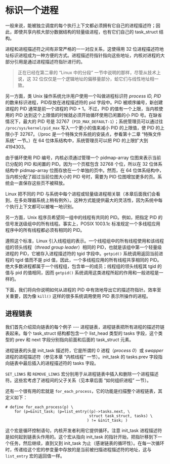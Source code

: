 # 标识一个进程

一般来说，能被独立调度的每个执行上下文都必须拥有它自己的进程描述符；因此，即使共享内核大部分数据结构的轻量级进程，也有它们自己的 task_struct 结构。

进程和进程描述符之间有非常严格的一一对应关系，这使得用 32 位进程描述符地址标识进程成为一种方便的方式。进程描述符指针指向这些地址，内核对进程的大部分引用是通过进程描述符指针进行的。

> 正在已经在第二章的 “Linux 中的分段” 一节中说明的那样，尽管从技术上说，这 32 位仅仅是一个逻辑地址的偏移量部分，蛤它们与线性地址相一致。

另一方面，类 Unix 操作系统允许用户使用一个叫做进程标识符 *process ID, PID* 的数来标识进程，PID存放在进程描述符的 pid 字段中。PID 被顺序编号，新创建进程的 PID 通常是前一个进程的 PID + 1。不过，PID 的值有一个上限，当内核使用的 PID 达到这个上限值的时候就必须开始循环使用已闲置的小 PID 号。在缺省情况下，最大的 PID 号是 32767（`PID_MAX_DEFAULT-1`）；系统管理员可以通过往 `/proc/sys/kernel/pid_max` 写入一个更小的值来减小 PID 的上限值，使 PID 的上限小于 32767。（/proc 是一个特殊文件系统的安装点，参看第十二章 “特殊文件系统” 一节。）在 64 位体系结构中，系统管理员可以把 PID 的上限扩大到 4194303。

由于循环使用 PID 编号，内核必须通过管理一个 pidmap-array 位图来表示当前已分配的 PID 和闲置的 PID。因为一个页框包含 32768 个位，所以在 32 位体系结构中 pidmap-array 位图存放在一个单独的页中。然而，在 64 位体系结构中，当内核分配了超过当前位图大小的 PID 号时，需要为 PID 位图增加更多的页。系统会一直保存这些页不被释放。 

Linux 把不同的 PID 与系统中每个进程或轻量级进程相关联（本章后面我们会看到，在多处理器系统上稍有例外）。这种方式能提供最大的灵活性，因为系统中每个执行上下文都可以被唯一地识别。

另一方面，Unix 程序员希望同一组中的线程有共同的 PID。例如，把指定 PID 的信号发送级组中的所有线程。事实上，POSIX 1003.1c 标准规定一个多线程应用程序中的所有线程都必须有相同的 PID。

遵照这个标准，Linux 引入线程组的表示。一个线程组中的所有线程使用和该线程组的领头线程（*thread group leader*）相同的 PID，也就是该组中第一个轻量级进程的 PID，它被存入进程描述符的 tgid 字段中。`getpid()` 系统调用返回当前进程的 tgid 值而不是 pid 值，因此，一个多线程应用的所有线程共享相同的 PID。绝大多数进程都属于一个线程组，包含单一的成员；线程组的领头线程其 tgid 的值与 pid 的值相同，因而 `getpid()` 系统调用这类进程所起的作用和一般进程是一样的。

下面，我们将向你说明如何从进程的 PID 中有效地导出它的描述符指针。效率至关重要，因为像 `kill()` 这样的很多系统调用使用 PID 表示所操作的进程。





## 进程链表

我们首先介绍双向链表的每个例子 --- 进程链表，进程链表把所有进程的描述符链表起来。每个 task_struct 结构都包含一个 list_head 类型的 tasks 字段，这个类型的 prev 和 next 字段分别指向前面和后面的 task_struct 元素。

进程链表的头是 init_task 描述符，它是所谓的 0 进程（*process 0*）或 *swapper* 进程的进程描述符（参见本章 “内核线程” 一节）。init_task 的 tasks.prev 字段指向链表中最后插入的进程描述符的 tasks 字段。

`SET_LINKS` 和 `REMOVE_LINKS` 宏分别用于从进程链表中插入和删除一个进程描述符。这些宏考虑了进程间的父子关系（见本章后面 “如何组织进程” 一节）。

还有一个很有用的宏就是 `for_each_process`，它的功能是扫描整个进程链表，其定义如下：
```
# define for_each_process(p) \
    for (p=&init_task; (p=list_entry((p)->tasks.next, \
                                     struct task_struct, tasks) \
                                    ) != &init_task; )
```

这个宏是循环控制语句，内核开发者利用它提供循环。注意 init_task 进程描述符是如何起到链表头作用的。这个宏从指向 init_task 的指针开始，把指针移到下一个任务，然后继续，直到又到 init_task 为止（感谢链表的循环性）。在每一次循环时，传递给这个宏的参变量中存放的是当前被扫描进程描述符的地址，这与 `list_entry` 宏的返回值一样。

